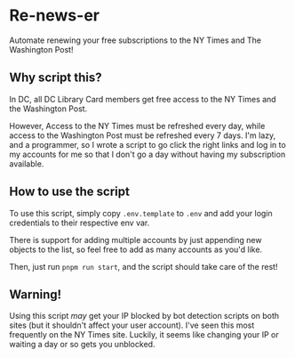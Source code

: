 # Re-news-er

Automate renewing your free subscriptions to the NY Times and The Washington Post!

## Why script this?

In DC, all DC Library Card members get free access to the NY Times and the Washington Post.

However, Access to the NY Times must be refreshed every day, while access to the Washington Post must be refreshed every 7 days. I'm lazy, and a programmer, so I wrote a script to go click the right links and log in to my accounts for me so that I don't go a day without having my subscription available.

## How to use the script

To use this script, simply copy `.env.template` to `.env` and add your login credentials to their respective env var.

There is support for adding multiple accounts by just appending new objects to the list, so feel free to add as many accounts as you'd like.

Then, just run `pnpm run start`, and the script should take care of the rest!

## Warning!

Using this script _may_ get your IP blocked by bot detection scripts on both sites (but it shouldn't affect your user account). I've seen this most frequently on the NY Times site. Luckily, it seems like changing your IP or waiting a day or so gets you unblocked.